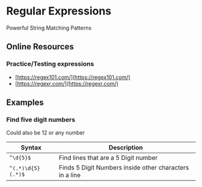 # Regular Expressions
Powerful String Matching Patterns

## Online Resources
### Practice/Testing expressions
  * [https://regex101.com/](https://regex101.com/)  
  * [https://regexr.com/](https://regexr.com/)

## Examples

### Find five digit numbers  
Could also be 12 or any number


| Syntax | Description |
| ----------- | ----------- |
| `^\d{5}$` | Find lines that are a 5 Digit number |
| `^(.*)\d{5}(.*)$` | Finds 5 Digit Numbers inside other characters in a line |
